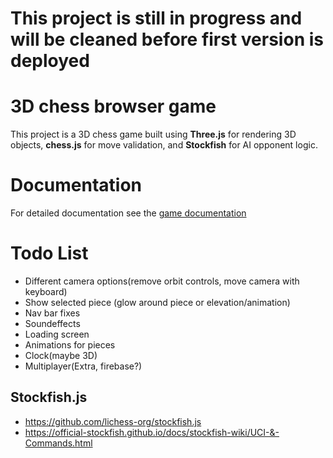 # **This project is still in progress and will be cleaned before first version is deployed**

# 3D chess browser game
This project is a 3D chess game built using **Three.js** for rendering 3D objects, **chess.js** for move validation, and **Stockfish** for AI opponent logic. 

# Documentation
For detailed documentation see the [game documentation](/documentation.md)


# Todo List
- Different camera options(remove orbit controls, move camera with keyboard)
- Show selected piece (glow around piece or elevation/animation)
- Nav bar fixes
- Soundeffects
- Loading screen
- Animations for pieces
- Clock(maybe 3D)
- Multiplayer(Extra, firebase?)

## Stockfish.js
- https://github.com/lichess-org/stockfish.js
- https://official-stockfish.github.io/docs/stockfish-wiki/UCI-&-Commands.html
